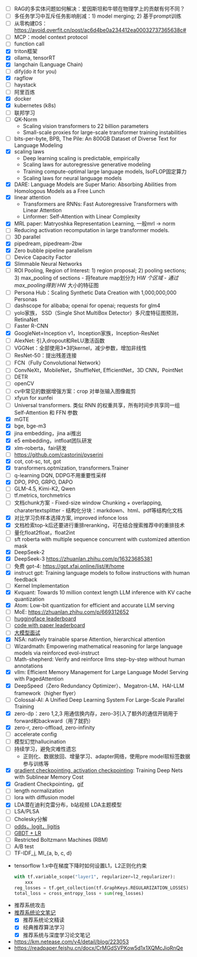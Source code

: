 - [ ] RAG的多实体问题如何解决：爱因斯坦和牛顿在物理学上的贡献有何不同？
- [ ] 多任务学习中互斥任务影响削减：1) model merging; 2) 基于prompt训练
- [ ] 从零构建DS：https://avoid.overfit.cn/post/ac6d4be0a234412ea00032737365638c#
- [ ] MCP：model context protocol
- [ ] function call
- [x] triton框架
- [x] ollama, tensorRT
- [x] langchain (Language Chain)
- [ ] dify(do it for you)
- [x] ragflow
- [ ] haystack
- [ ] 阿里百炼
- [x] docker
- [x] kubernetes (k8s)
- [ ] 联邦学习
- [ ] QK-Norm
    - Scaling vision transformers to 22 billion parameters
    - Small-scale proxies for large-scale transformer training instabilities
- [ ] bits-per-byte, BPB, The Pile: An 800GB Dataset of Diverse Text for Language Modeling
- [x] scaling laws
    - Deep learning scaling is predictable, empirically
    - Scaling laws for autoregressive generative modeling
    - Training compute-optimal large language models, IsoFLOP固定算力
    - Scaling laws for neural language models
- [x] DARE: Language Models are Super Mario: Absorbing Abilities from Homologous Models as a Free Lunch
- [x] linear attention
    - Transformers are RNNs: Fast Autoregressive Transformers with Linear Attention
    - Linformer: Self-Attention with Linear Complexity
- [x] MRL paper: Matryoshka Representation Learning, 一般mrl → norm
- [ ] Reducing activation recomputation in large transformer models.
- [ ] 3D parallel
- [x] pipedream, pipedream-2bw
- [x] Zero bubble pipeline parallelism
- [ ] Device Capacity Factor
- [x] Slimmable Neural Networks
- [ ] ROI Pooling, Region of Interest: 1) region proposal; 2) pooling sections; 3) max_pooling of sections
        - 将feature map划分为 H*W 个区域
        - 通过max_pooling得到 H*W 大小的特征图
- [ ] Persona Hub：Scaling Synthetic Data Creation with 1,000,000,000 Personas
- [ ] dashscope for alibaba; openai for openai; requests for glm4
- [ ] yolo家族， SSD（Single Shot MultiBox Detector）多尺度特征图预测，RetinaNet
- [ ] Faster R-CNN
- [x] GoogleNet=Inception v1，Inception家族，Inception-ResNet
- [ ] AlexNet: 引入dropout和ReLU激活函数
- [ ] VGGNet：全部使用3*3的kernel，减少参数，增加非线性
- [ ] ResNet-50：提出残差连接
- [ ] FCN（Fully Convolutional Network）
- [ ] ConvNeXt，MobileNet，ShuffleNet, EfficientNet，3D CNN，PointNet 
- [ ] DETR
- [ ] openCV
- [ ] cv中常见的数据增强方案：crop 对单张输入图像裁剪
- [ ] xfyun for xunfei
- [ ] Universal transformers. 类似 RNN 的权重共享，所有时间步共享同一组 Self-Attention 和 FFN 参数
- [x] mGTE
- [x] bge, bge-m3
- [x] jina embedding，jina ai推出
- [x] e5 embedding，intfloat团队研发
- [x] xlm-roberta，fair研发
- [ ] https://github.com/castorini/pyserini
- [x] cot, cot-sc, tot, got
- [x] transformers.optmization, transformers.Trainer
- [ ] q-learning DQN, DDPG不用重要性采样
- [x] DPO, PPO, GRPO, DAPO
- [ ] GLM-4.5, Kimi-K2, Qwen
- [ ] tf.metrics, torchmetrics
- [ ] 文档chunk方案
        - Fixed-size window Chunking + overlapping, charatertextsplitter
        - 结构化分块：markdown、html、pdf等结构化文档
- [x] 对比学习负样本选择方案, improved infonce loss
- [x] 文档检索top-k后还要进行重排reranking，可在结合搜索推荐中的重排技术
- [ ] 量化float2float，float2int
- [ ] sft roberta with multiple sequence concurrent with customized attention mask
- [x] DeepSeek-2
- [x] DeepSeek-3 https://zhuanlan.zhihu.com/p/16323685381
- [ ] 免费 gpt-4: https://gpt.xfai.online/list/#/home
- [x] instruct gpt: Training language models to follow instructions with human feedback
- [ ] Kernel Implementation
- [x] Kvquant: Towards 10 million context length LLM inference with KV cache quantization
- [x] Atom: Low-bit quantization for efficient and accurate LLM serving
- [ ] MoE: https://zhuanlan.zhihu.com/p/669312652
- [ ] [huggingface leaderboard](https://huggingface.co/spaces?q=leaderboard)
- [ ] [code with paper leaderboard](https://paperswithcode.com/sota)
- [ ] [大模型面试](https://zhuanlan.zhihu.com/p/691588703)
- [x] NSA: natively trainable sparse Attention, hierarchical attention
- [ ] Wizardmath: Empowering mathematical reasoning for large language models via reinforced evol-instruct
- [ ] Math-shepherd: Verify and reinforce llms step-by-step without human annotations
- [x] vllm: Efficient Memory Management for Large Language Model Serving with PagedAttention
- [x] DeepSpeed（Zero Redundancy Optimizer）、Megatron-LM、HAI-LLM framework（higher flyer）
- [ ] Colossal-AI:  A Unified Deep Learning System For Large-Scale Parallel Training
- [x] zero-dp：zero 1,2,3 用通信换内存，zero-3引入了额外的通信开销用于forward和backward（用了就扔）
- [x] zero-r, zero-offload, zero-infinity
- [ ] accelerate config
- [ ] 模型幻觉hallucination
- [ ] 持续学习，避免灾难性遗忘
    - 正则化、数据放回、增量学习、adapter网络，使用pre model软标签数据参与训练等
- [x] [gradient checkpointing, activation checkpointing](https://www.bilibili.com/video/BV1nJ4m1M7Qw/?spm_id_from=333.1387.search.video_card.click&vd_source=782e4c31fc5e63b7cb705fa371eeeb78): Training Deep Nets with Sublinear Memory Cost
- [x] Gradient Checkpointing，[gif](https://pic3.zhimg.com/v2-1679b74a85687cdb250e532931bb266a_b.webp)
- [ ] length normalization
- [ ] lora with diffusion model 
- [x] LDA潜在迪利克雷分布，b站视频 LDA主题模型
- [ ] LSA/PLSA
- [ ] Cholesky分解
- [ ] [odds，logit，ligitis](https://zhuanlan.zhihu.com/p/435912211)
- [ ] [GBDT + LR](https://www.cnblogs.com/wkang/p/9657032.html)
- [ ] Restricted Boltzmann Machines (RBM)
- [ ] A/B test
- [ ] TF-IDF_j, MI_{a, b, c, d}
- tensorflow 1.x中在梯度下降时如何设置L1，L2正则化约束
    ```python
    with tf.variable_scope("layer1", regularizer=l2_regularizer):
        xxx
    reg_losses = tf.get_collection(tf.GraphKeys.REGULARIZATION_LOSSES)
    total_loss = cross_entropy_loss + sum(reg_losses)
    ```
- 推荐系统攻击
- [推荐系统论文笔记](https://github.com/Doragd/Algorithm-Practice-in-Industry/blob/main/%E6%90%9C%E5%B9%BF%E6%8E%A8%E7%AE%97%E6%B3%95%E7%B3%BB%E5%88%97%E4%B8%B2%E8%AE%B2.md#%E6%8E%A8%E8%8D%90%E7%B3%BB%E7%BB%9F%E8%AE%BA%E6%96%87%E7%AC%94%E8%AE%B0)
    - [x] 推荐系统论文精读
    - [x] 经典推荐算法学习
    - [x] 推荐系统与深度学习论文笔记
- https://km.netease.com/v4/detail/blog/223053  
- https://readpaper.feishu.cn/docx/CrMGdSVPKow5d1x1XQMcJioRnQe
